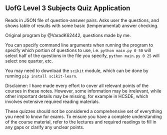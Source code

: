## UofG Level 3 Subjects Quiz Application
Reads in JSON file of question-answer pairs.
Asks user the questions, and shows table of results with some basic (temperamental) answer checking.

Original program by @VaradK62442, questions made by me.

You can specify command line arguments when running the program to specify which portion of questions to use, i.e. ```python main.py 0 50``` will select half of the questions in the file you specify, ```python main.py 0 25``` will select one quarter, etc.

You may need to download the ```scikit``` module, which can be done by running ```pip install scikit-learn```.

Disclaimer:
I have made every effort to cover all relevant points of the courses in these notes. However, some information may be irrelevant, while other important details may be missing, for example in HCSDE, which involves extensive required reading materials.

These quizzes should not be considered a comprehensive set of everything you need to know for exams. To ensure you have a complete understanding of the course material, refer to the lectures and required readings to fill in any gaps or clarify any unclear points.
